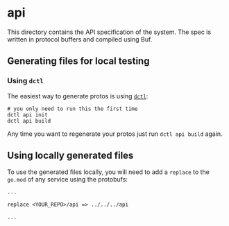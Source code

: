 # api

This directory contains the API specification of the system. The spec is written in protocol buffers and compiled using Buf.

## Generating files for local testing

### Using `dctl`

The easiest way to generate protos is using [`dctl`](TODO):

```shell
# you only need to run this the first time
dctl api init
dctl api build
```

Any time you want to regenerate your protos just run `dctl api build` again.

## Using locally generated files

To use the generated files locally, you will need to add a `replace` to the `go.mod` of any service using the protobufs:

```go.mod
...

replace <YOUR_REPO>/api => ../../../api

...
```

